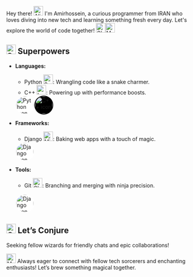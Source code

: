 Hey there! <img src="https://raw.githubusercontent.com/Tarikul-Islam-Anik/Animated-Fluent-Emojis/master/Emojis/Smilies/Alien%20Monster.png" alt="Alien Monster" width="25" height="25" /> I'm Amirhossein, a curious programmer from IRAN who loves diving into new tech and learning something fresh every day. Let's explore the world of code together! <img src="https://raw.githubusercontent.com/Tarikul-Islam-Anik/Animated-Fluent-Emojis/master/Emojis/Travel%20and%20places/Globe%20Showing%20Europe-Africa.png" alt="Globe Showing Europe-Africa" width="25" height="25" /><img src="https://raw.githubusercontent.com/Tarikul-Islam-Anik/Animated-Fluent-Emojis/master/Emojis/People%20with%20professions/Man%20Technologist%20Light%20Skin%20Tone.png" alt="Man Technologist Light Skin Tone" width="25" height="25" />
## <img src="https://raw.githubusercontent.com/Tarikul-Islam-Anik/Animated-Fluent-Emojis/master/Emojis/People%20with%20professions/Superhero%20Light%20Skin%20Tone.png" alt="Superhero Light Skin Tone" width="25" height="25" /> Superpowers

- **Languages:** 
  - Python <img src="https://raw.githubusercontent.com/Tarikul-Islam-Anik/Animated-Fluent-Emojis/master/Emojis/Animals/Snake.png" alt="Snake" width="25" height="25" />: Wrangling code like a snake charmer.
  - C++ <img src="https://raw.githubusercontent.com/Tarikul-Islam-Anik/Animated-Fluent-Emojis/master/Emojis/Objects/Laptop.png" alt="Laptop" width="25" height="25" />: Powering up with performance boosts.
    
  <div style="display: flex; align-items: center;">
    <img src="https://techstack-generator.vercel.app/python-icon.svg" alt="Python icon" width="46" height="46" style="background-color: white; padding: 2px; border-radius: 50%; margin-    right: 10px;" />
    <img src="https://techstack-generator.vercel.app/cpp-icon.svg" alt="C++ icon" width="46" height="46" style="background-color: black; padding: 2px; border-radius: 50%;" />
</div>

- **Frameworks:**
  - Django <img src="https://raw.githubusercontent.com/Tarikul-Islam-Anik/Animated-Fluent-Emojis/master/Emojis/Animals/Microbe.png" alt="Microbe" width="25" height="25" />: Baking web apps with a touch of magic.
  <img src="https://techstack-generator.vercel.app/django-icon.svg" alt="Django icon" width="46" height="46" style="background-color: white; padding: 2px; border-radius: 50%;" />

- **Tools:**
  - Git <img src="https://raw.githubusercontent.com/Tarikul-Islam-Anik/Animated-Fluent-Emojis/master/Emojis/Travel%20and%20places/Cloud.png" alt="Cloud" width="25" height="25" />: Branching and merging with ninja precision.

  <img src="https://user-images.githubusercontent.com/25181517/192108372-f71d70ac-7ae6-4c0d-8395-51d8870c2ef0.png" alt="Django icon" width="46" height="46" style="background-color: white;
    padding: 2px; border-radius: 50%;" />

## <img src="https://raw.githubusercontent.com/Tarikul-Islam-Anik/Animated-Fluent-Emojis/master/Emojis/Objects/Open%20Mailbox%20with%20Raised%20Flag.png" alt="Open Mailbox with Raised Flag" width="25" height="25" /> Let’s Conjure

Seeking fellow wizards for friendly chats and epic collaborations!



<img src="https://raw.githubusercontent.com/Tarikul-Islam-Anik/Animated-Fluent-Emojis/master/Emojis/People%20with%20professions/Mage%20Light%20Skin%20Tone.png" alt="Mage Light Skin Tone" width="25" height="25" /> Always eager to connect with fellow tech sorcerers and enchanting enthusiasts! Let’s brew something magical together.
